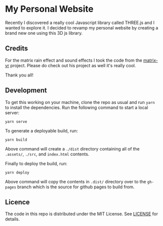 # My Personal Website

Recently I discovered a really cool Javascript library called THREE.js and I wanted to explore it. I decided to revamp my personal website by creating a brand new one using this 3D js library. 

## Credits

For the matrix rain effect and sound effects I took the code from the [matrix-vr](https://github.com/pazdera/matrix-vr) project. Please do check out his project as well it's really cool.

Thank you all!

## Development

To get this working on your machine, clone the repo as usual and run `yarn` to install the dependencies. 
Run the following command to start a local server:

```
yarn serve
```

To generate a deployable build, run:

```
yarn build
```
Above command will create a `./dist` directory containing all of the `.assets/`, `./src`, and `index.html` contents.

Finally to deploy the build, run:

```
yarn deploy
```
Above command will copy the contents in `.dist/` directory over to the `gh-pages` branch which is the source for github pages to build from.
 
## Licence

The code in this repo is distributed under the MIT License. See [LICENSE](https://github.com/ajikan/official/blob/master/LICENSE) for details.
